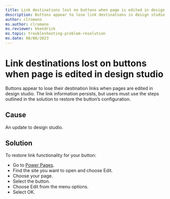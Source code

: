 ```yaml
---
title: Link destinations lost on buttons when page is edited in design studio.
description: Buttons appear to lose link destinations in design studio for some users.
author: clromano
ms.author: clromano
ms.reviewer: kkendrick
ms.topic: troubleshooting-problem-resolution 
ms.date: 08/08/2023  
---
```


# Link destinations lost on buttons when page is edited in design studio

Buttons appear to lose their destination links when pages are edited in design studio. The link information persists, but users must use the steps outlined in the solution to restore the button’s configuration.

## Cause

An update to design studio.  

## Solution

To restore link functionality for your button:

- Go to [Power Pages](https://make.powerpages.microsoft.com/).
- Find the site you want to open and choose Edit.
- Choose your page.
- Select the button.
- Choose Edit from the menu options.
- Select OK.
